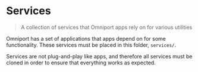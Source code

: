 # Services

> A collection of services that Omniport apps rely on for various utilities

Omniport has a set of applications that apps depend on for some functionality.
These services must be placed in this folder, `services/`.

Services are not plug-and-play like apps, and therefore all services must be 
cloned in order to ensure that everything works as expected.